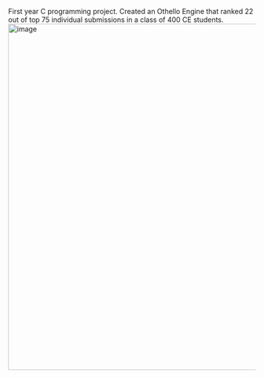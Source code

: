 First year C programming project. 
Created an Othello Engine that ranked 22 out of top 75 individual submissions in a class of 400 CE students. 
<br>
<img width="705" alt="image" src="https://github.com/user-attachments/assets/0d7259d5-03d7-42fd-acf3-fdb5871edbf4" />
